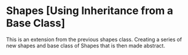 # Shapes [Using Inheritance from a Base Class]

This is an extension from the previous shapes class. Creating a series of new shapes and base class of Shapes that is then made abstract.
